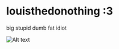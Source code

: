 # louisthedonothing :3

big stupid dumb fat idiot


![Alt text](https://soggy.cat/img/soggycat.webp)
